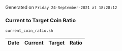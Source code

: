 Generated on `Friday 24-September-2021 at 18:28:12`

### Current to Target Coin Ratio
`current_coin_ratio.sh`

Date|Current|Target|Ratio
---|---|---|---

